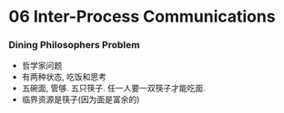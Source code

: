 # 06 Inter-Process Communications

### Dining Philosophers Problem

- 哲学家问题
 - 有两种状态, 吃饭和思考
 - 五碗面, 管够. 五只筷子. 任一人要一双筷子才能吃面.
 - 临界资源是筷子(因为面是富余的)
